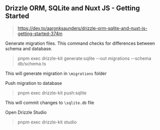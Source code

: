 ## Drizzle ORM, SQLite and Nuxt JS - Getting Started 
> https://dev.to/aaronksaunders/drizzle-orm-sqlite-and-nuxt-js-getting-started-374m

Generate migration files. This command checks for differences between schema and database.
> pnpm exec drizzle-kit generate:sqlite --out migrations --schema db/schema.ts

This will generate migration in `\migrations` folder

Push migration to database
> pnpm exec drizzle-kit push:sqlite

This will commit changes to `\sqlite.db` file

Open Drizzle Studio
> pnpm exec drizzle-kit studio
